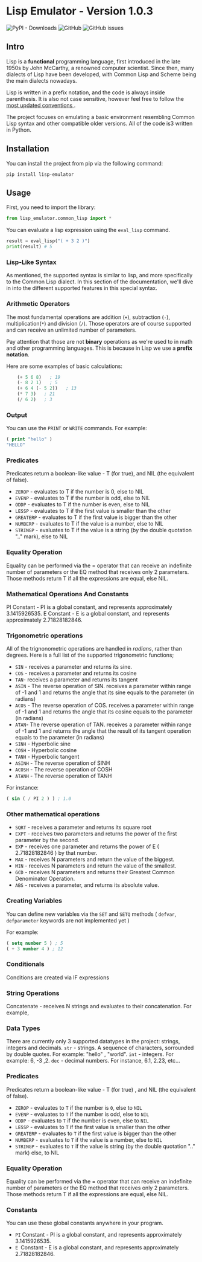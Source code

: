 # **Lisp Emulator - Version 1.0.3**
![PyPI - Downloads](https://img.shields.io/pypi/dm/lisp-emulator)
![GitHub](https://img.shields.io/github/license/jonaprojects/lisp-emulator)
![GitHub issues](https://img.shields.io/github/issues/jonaprojects/lisp-emulator)
## **Intro**

Lisp is a **functional** programming language, first introduced in the late 1950s by John McCarthy, a renowned computer scientist. Since then, many dialects of Lisp have been developed, with Common Lisp and Scheme being the main dialects nowadays.

Lisp is written in a prefix notation, and the code is always inside parenthesis.
It is also not case sensitive, however feel free to follow the
<a href="https://lisp-lang.org/style-guide/"> most updated conventions </a>.

The project focuses on emulating a basic environment resembling Common Lisp syntax and other compatible older versions. All of the code is3 written in Python.

## **Installation**

You can install the project from pip via the following command:

```
pip install lisp-emulator
```

## **Usage**

First, you need to import the library:

```python
from lisp_emulator.common_lisp import *
```

You can evaluate a lisp expression using the `eval_lisp` command.

```python
result = eval_lisp("( + 3 2 )")
print(result) # 5
```

### Lisp-Like Syntax

As mentioned, the supported syntax is similar to lisp, and more specifically to the Common Lisp dialect.
In this section of the documentation, we'll dive in into the different supported features in this special syntax.

### **Arithmetic Operators**

The most fundamental operations are addition (`+`), subtraction (`-`), multiplication(`*`) and division (`/`).
Those operators are of course supported and can receive an unlimited number of parameters.

Pay attention that those are not **binary** operations as we're used to in math and other programming languages. This is because in Lisp we use a **prefix notation**.

Here are some examples of basic calculations:

```lisp
    (+ 5 6 8)   ; 19
    (- 8 2 1)   ; 5
    (+ 6 4 (- 5 2))   ; 13
    (* 7 3)   ; 21
    (/ 6 2)   ; 3
```

### **Output**

You can use the `PRINT` or `WRITE` commands. For example:

```lisp
( print "hello" )
"HELLO"
```

### **Predicates**

Predicates return a boolean-like value - T (for true), and NIL (the equivalent of false).

- `ZEROP` - evaluates to T if the number is 0, else to NIL
- `EVENP` - evaluates to T if the number is odd, else to NIL
- `ODDP` - evaluates to T if the number is even, else to NIL
- `LESSP` - evaluates to T if the first value is smaller than the other
- `GREATERP` - evaluates to T if the first value is bigger than the other
- `NUMBERP` - evaluates to T if the value is a number, else to NIL
- `STRINGP` - evaluates to T if the value is a string (by the double quotation ".." mark), else to NIL

### **Equality Operation**

Equality can be performed via the = operator that can receive
an indefinite number of parameters or the EQ method that receives only 2 parameters.
Those methods return T if all the expressions are equal, else NIL.

### **Mathematical Operations And Constants**

PI Constant - PI is a global constant, and represents
approximately 3.1415926535.
E Constant - E is a global constant, and represents approximately
2.71828182846.

### **Trigonometric operations**

All of the trignonometric operations are handled in _radians_, rather than degrees.
Here is a full list of the supported trigonometric functions;

- `SIN` - receives a parameter and returns its sine.
- `COS` - receives a parameter and returns its cosine
- `TAN`- receives a parameter and returns its tangent
- `ASIN` - The reverse operation of SIN.
  receives a parameter within range of -1 and 1 and
  returns the angle that its sine equals to the parameter (in radians)
- `ACOS` - The reverse operation of COS.
  receives a parameter within range of -1 and 1 and
  returns the angle that its cosine equals to the parameter (in radians)
- `ATAN`- The reverse operation of TAN.
  receives a parameter within range of -1 and 1 and
  returns the angle that the result of its tangent operation equals to the parameter (in radians)
- `SINH` - Hyperbolic sine
- `COSH` - Hyperbolic cosine
- `TANH` - Hyperbolic tangent
- `ASINH` - The reverse operation of SINH
- `ACOSH` - The reverse operation of COSH
- `ATANH` - The reverse operation of TANH

For instance:

```lisp
( sin ( / PI 2 ) ) ; 1.0
```

### **Other mathematical operations**

- `SQRT` - receives a parameter and returns its square root
- `EXPT` - receives two parameters and returns the power of the first
  parameter by the second.
- `EXP` - receives one parameter and returns the
  power of E ( 2.71828182846 ) by that number.
- `MAX` - receives N parameters and return the value of the biggest.
- `MIN` - receives N parameters and return the value of the smallest.
- `GCD` - receives N parameters and returns their Greatest Common
  Denominator Operation.
- `ABS` - receives a parameter, and returns its absolute value.

### **Creating Variables**

You can define new variables via the `SET` and `SETQ` methods
( `defvar`, `defparameter` keywords are not implemented yet )

For example:

```lisp
( setq number 5 ) ; 5
( + 3 number 4 ) ; 12
```

### **Conditionals**

Conditions are created via IF expressions

### **String Operations**

Concatenate - receives N strings and evaluates to their concatenation.
For example,

### **Data Types**

There are currently only 3 supported datatypes in the project: strings, integers and decimals.
`str` - strings. A sequence of characters, sorrounded by double quotes. For example: "hello" , "world".
`int` - integers. For example: 6, -3 ,2.
`dec` - decimal numbers. For instance, 6.1, 2.23, etc...

### **Predicates**

Predicates return a boolean-like value - T (for true)
, and NIL (the equivalent of false).

- `ZEROP` - evaluates to `T` if the number is `0`, else to `NIL`
- `EVENP` - evaluates to `T` if the number is odd, else to `NIL`
- `ODDP` - evaluates to `T` if the number is even, else to `NIL`
- `LESSP` - evaluates to `T` if the first value is smaller than the other
- `GREATERP` - evaluates to `T` if the first value is bigger than the other
- `NUMBERP` - evaluates to `T` if the value is a number, else to `NIL`
- `STRINGP` - evaluates to `T` if the value is string (by the double quotation ".." mark)
  else, to NIL

### **Equality Operation**

Equality can be performed via the = operator that can receive
an indefinite number of parameters or the EQ method that receives only 2 parameters.
Those methods return T if all the expressions are equal, else NIL.

### **Constants**

You can use these global constants anywhere in your program.

- `PI` Constant - PI is a global constant, and represents
  approximately 3.1415926535.
- `E `Constant - E is a global constant, and represents approximately 2.71828182846.
